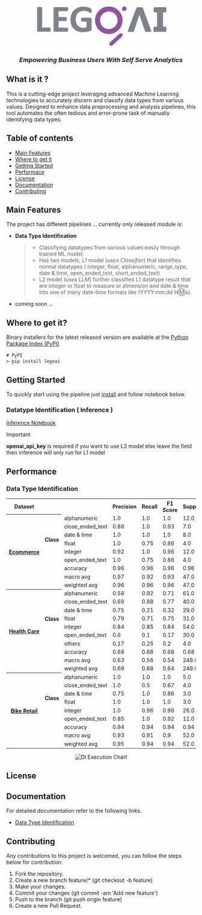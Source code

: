 <p align="center">
      <img src="documentation/gray%20LEG0AI%20Cymk%20color%20JPG.jpg" alt="LegoAI Logo" width="350">
 <h3 align="center"><i>Empowering Business Users With Self Serve Analytics</i></h3> 

## What is it ?
This is a cutting-edge project leveraging advanced Machine Learning technologies to accurately discern and classify data types from various values. Designed to enhance data preprocessing and analysis pipelines, this tool automates the often tedious and error-prone task of manually identifying data types.

## Table of contents
- [Main Features](#main-features)
- [Where to get it](#where-to-get-it)
- [Getting Started](#getting-started)
- [Performace](#performace)
- [License](#license)
- [Documentation](#documentation)
- [Contributing](#contributing)
## Main Features
The project has different pipelines ... currently only released module is:
- **Data Type Identification**
    > - Classifying datatypes from various values easily through trained ML model.
    > - Has two models, L1 model (_uses Classifier_) that identifies normal datatypes  ( integer, float, alphanumeric, range_type, date & time, open_ended_text, short_ended_text)
    > - L2 model (_uses LLM_) further classifies L1 datatype result that are integer or float to measure or dimension and date & time into one of many date-time formats like (YYYY:mm:dd H:m:s).
- coming soon ...  

## Where to get it?
Binary installers for the latest released version are available at the [Python Package Index (PyPI)](https://pypi.org/project/)
```
# PyPI
> pip install legoai
```

##  Getting Started
To quickly start using the pipeline just [install](#where-to-get-it) and follow notebook below.
### Datatype Identification ( Inference )
[Inference Notebook](DataTypeIdentification-Inference.ipynb)  
> [!IMPORTANT]
> **openai_api_key** is required if you want to use L3 model else leave the field then inference will only run for L1 model


## Performance
### Data Type Identification
<table>
<tr>
  <th>Dataset</th> 
  <th colspan="2"></th> 
  <th> Precision</th> 
  <th>Recall</th>
  <th> F1 Score </th> 
  <th> Support </th>
</tr>
<tr> 
  <th rowspan="10"> 
     <a href="https://www.kaggle.com/datasets/olistbr/brazilian-ecommerce">Ecommerce</a> 
</th>
</tr>
<tr>
  <th rowspan="6"> Class</th>
 <td> alphanumeric </td>
 <td> 1.0 </td>
 <td> 1.0 </td>
 <td> 1.0 </td>
 <td> 12.0 </td>
</tr>
<tr>
 <td> close_ended_text </td>
 <td> 0.88 </td>
 <td> 1.0 </td>
 <td> 0.93 </td>
 <td> 7.0 </td>
</tr>
<tr>
 <td> date & time </td>
 <td> 1.0 </td>
 <td> 1.0 </td>
 <td> 1.0 </td>
 <td> 8.0 </td>
</tr>
<tr>
 <td> float </td>
 <td> 1.0 </td>
 <td> 0.75 </td>
 <td> 0.86 </td>
 <td> 4.0 </td>
</tr>
<tr>
 <td> integer </td>
 <td> 0.92 </td>
 <td> 1.0 </td>
 <td> 0.96 </td>
 <td> 12.0 </td>
</tr>
<tr>
 <td> open_ended_text </td>
 <td> 1.0 </td>
 <td> 0.75 </td>
 <td> 0.86 </td>
 <td> 4.0 </td>
</tr>
<tr>
  <td rowspan="3"></td>
 <td> accuracy </td>
 <td> 0.96 </td>
 <td> 0.96 </td>
 <td> 0.96 </td>
 <td> 0.96 </td>
</tr>
<tr>
 <td> macro avg </td>
 <td> 0.97 </td>
 <td> 0.92 </td>
 <td> 0.93 </td>
 <td> 47.0 </td>
</tr>
<tr>
 <td> weighted avg </td>
 <td> 0.96 </td>
 <td> 0.96 </td>
 <td> 0.96 </td>
 <td> 47.0 </td>
</tr>
<tr> 
<th rowspan="11">
 <a href="https://mitre.box.com/shared/static/aw9po06ypfb9hrau4jamtvtz0e5ziucz.zip">
   Health Care
  </a>
</th> 
</tr>
<tr>
 <th rowspan="7"> Class </th>
 <td> alphanumeric </td>
 <td> 0.58 </td>
 <td> 0.92 </td>
 <td> 0.71 </td>
 <td> 61.0 </td>
</tr>
<tr>
 <td> close_ended_text </td>
 <td> 0.69 </td>
 <td> 0.88 </td>
 <td> 0.77 </td>
 <td> 40.0 </td>
</tr>
<tr>
 <td> date & time </td>
 <td> 0.75 </td>
 <td> 0.21 </td>
 <td> 0.32 </td>
 <td> 29.0 </td>
</tr>
<tr>
 <td> float </td>
 <td> 0.79 </td>
 <td> 0.71 </td>
 <td> 0.75 </td>
 <td> 31.0 </td>
</tr>
<tr>
 <td> integer </td>
 <td> 0.84 </td>
 <td> 0.85 </td>
 <td> 0.84 </td>
 <td> 54.0 </td>
</tr>
<tr>
 <td> open_ended_text </td>
 <td> 0.6 </td>
 <td> 0.1 </td>
 <td> 0.17 </td>
 <td> 30.0 </td>
</tr>
<tr>
 <td> others </td>
 <td> 0.17 </td>
 <td> 0.25 </td>
 <td> 0.2 </td>
 <td> 4.0 </td>
</tr>
<tr>
 <td rowspan="3"> </td>
 <td> accuracy </td>
 <td> 0.68 </td>
 <td> 0.68 </td>
 <td> 0.68 </td>
 <td> 0.68 </td>
</tr>
<tr>
 <td> macro avg </td>
 <td> 0.63 </td>
 <td> 0.56 </td>
 <td> 0.54 </td>
 <td> 249.0 </td>
</tr>
<tr>
 <td> weighted avg </td>
 <td> 0.69 </td>
 <td> 0.68 </td>
 <td> 0.64 </td>
 <td> 249.0 </td>
</tr>
<tr> <th rowspan="10"> 
    <a href="https://www.kaggle.com/datasets/dillonmyrick/bike-store-sample-database"> Bike Retail </a> 
</th> 
</tr>
<tr>
 <th rowspan="6"> Class </th>
 <td> alphanumeric </td>
 <td> 1.0 </td>
 <td> 1.0 </td>
 <td> 1.0 </td>
 <td> 5.0 </td>
</tr>
<tr>
 <td> close_ended_text </td>
 <td> 1.0 </td>
 <td> 0.5 </td>
 <td> 0.67 </td>
 <td> 4.0 </td>
</tr>
<tr>
 <td> date & time </td>
 <td> 0.75 </td>
 <td> 1.0 </td>
 <td> 0.86 </td>
 <td> 3.0 </td>
</tr>
<tr>
 <td> float </td>
 <td> 1.0 </td>
 <td> 1.0 </td>
 <td> 1.0 </td>
 <td> 3.0 </td>
</tr>
<tr>
 <td> integer </td>
 <td> 1.0 </td>
 <td> 0.96 </td>
 <td> 0.98 </td>
 <td> 26.0 </td>
</tr>
<tr>
 <td> open_ended_text </td>
 <td> 0.85 </td>
 <td> 1.0 </td>
 <td> 0.92 </td>
 <td> 11.0 </td>
</tr>
<tr>
 <td rowspan="3"> </td>
 <td> accuracy </td>
 <td> 0.94 </td>
 <td> 0.94 </td>
 <td> 0.94 </td>
 <td> 0.94 </td>
</tr>
<tr>
 <td> macro avg </td>
 <td> 0.93 </td>
 <td> 0.91 </td>
 <td> 0.9 </td>
 <td> 52.0 </td>
</tr>
<tr>
 <td> weighted avg </td>
 <td> 0.95 </td>
 <td> 0.94 </td>
 <td> 0.94 </td>
 <td> 52.0 </td>
</tr>
</table>
<p align="center">
  <img src="documentation/Execution_Char.png" alt="DI Execution Chart" width="350">
</p>


## License

## Documentation
For detailed documentation refer to the following links.
- [Data Type Identification](legoai/modules/datatype_identification)

    
    
## Contributing
Any contributions to this project is welcomed, you can follow the steps below for contribution:
1. Fork the repository.
2. Create a new branch feature/* (git checkout -b feature)
3. Make your changes.
4. Commit your changes (git commit -am 'Add new feature')
5. Push to the branch (git push origin feature)
6. Create a new Pull Request.




